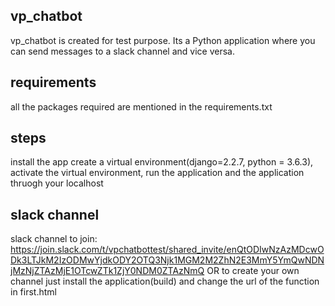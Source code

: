 ## vp_chatbot

vp_chatbot is created for test purpose. Its a Python application where you can send messages to a slack channel and vice versa.

## requirements

all the packages required are mentioned in the requirements.txt

## steps

install the app
create a virtual environment(django=2.2.7, python = 3.6.3),
activate the virtual environment,
run the application and the application thruogh your localhost

## slack channel

slack channel to join: https://join.slack.com/t/vpchatbottest/shared_invite/enQtODIwNzAzMDcwODk3LTJkM2IzODMwYjdkODY2OTQ3Njk1MGM2M2ZhN2E3MmY5YmQwNDNjMzNjZTAzMjE1OTcwZTk1ZjY0NDM0ZTAzNmQ 
OR
to create your own channel just install the application(build) and change the url of the function in first.html 

